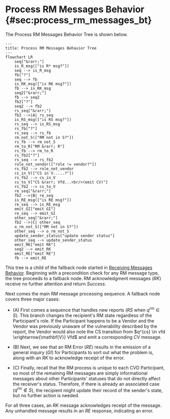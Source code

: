# Process RM Messages Behavior {#sec:process_rm_messages_bt}

The Process RM Messages Behavior Tree is shown below.

```mermaid
---
title: Process RM Messages Behavior Tree
---
flowchart LR
    seq["&rarr;"]
    is_R_msg(["is R* msg?"])
    seq --> is_R_msg
    fb["?"]
    seq --> fb
    is_RK_msg(["is RK msg?"])
    fb --> is_RK_msg
    seq2["&rarr;"]
    fb --> seq2
    fb2["?"]
    seq2 --> fb2
    rs_seq["&rarr;"]
    fb2 -->|A| rs_seq
    is_RS_msg(["is RS msg?"])
    rs_seq --> is_RS_msg
    rs_fb["?"]
    rs_seq --> rs_fb
    rm_not_S(["RM not in S?"])
    rs_fb --> rm_not_S
    rm_to_R["RM &rarr; R"]
    rs_fb --> rm_to_R
    rs_fb2["?"]
    rs_seq --> rs_fb2
    role_not_vendor(["role != vendor?"])
    rs_fb2 --> role_not_vendor
    cs_in_V(["CS in V.....?"])
    rs_fb2 --> cs_in_V
    cs_to_V["CS &rarr; Vfd...<br/>(emit CV)"]
    rs_fb2 --> cs_to_V
    re_seq["&rarr;"]
    fb2 -->|B| re_seq
    is_RE_msg(["is RE msg?"])
    re_seq --> is_RE_msg
    emit_GI["emit GI"]
    re_seq --> emit_GI
    other_seq["&rarr;"]
    fb2 -->|C| other_seq
    o_rm_not_S(["RM not in S?"])
    other_seq --> o_rm_not_S
    update_sender_status["update sender status"]
    other_seq --> update_sender_status
    emit_RK["emit RK"]
    seq2 --> emit_RK
    emit_RE["emit RE"]
    fb --> emit_RE
```

This tree is a child of the fallback node started in [Receiving Messages Behavior](msg_intro_bt.md).
Beginning with a precondition check for any RM message type, the tree proceeds to a fallback node.
RM acknowledgment messages (*RK*) receive no further attention and return *Success*.

Next comes the main RM message processing sequence.
A fallback node covers three major cases:

- (A) First comes a sequence that handles new reports (*RS* when
    $q^{rm} \in S$). This branch changes the recipient's
    RM state
    regardless of the Participant's role. If the Participant happens to
    be a Vendor and the Vendor was previously unaware of the
    vulnerability described by the report, the Vendor would also note
    the CS
    transition from $q^{cs} \in vfd \xrightarrow{\mathbf{V}} Vfd$ and
    emit a corresponding *CV* message.

- (B) Next, we see that an RM Error (*RE*) results in the emission
    of a general inquiry (*GI*) for Participants to sort out what the
    problem is, along with an *RK* to acknowledge receipt of the error.

- (C) Finally, recall that the RM process is unique to each
    CVD
    Participant, so most of the remaining RM messages are simply informational
    messages about other Participants' statuses that do not directly
    affect the receiver's status. Therefore, if there is already an
    associated case ($q^{rm} \not\in S$), the recipient might update
    their record of the sender's state, but no further action is needed.

For all three cases, an *RK* message acknowledges receipt of the
message. Any unhandled message results in an *RE* response, indicating
an error.
